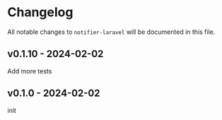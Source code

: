 # Changelog

All notable changes to `notifier-laravel` will be documented in this file.

## v0.1.10 - 2024-02-02

Add more tests

## v0.1.0 - 2024-02-02

init
